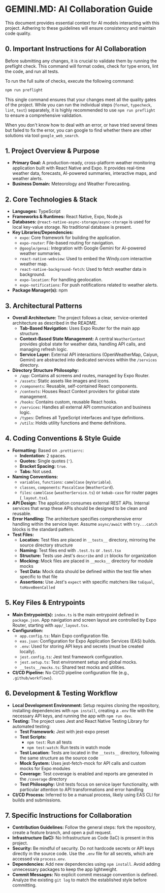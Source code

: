 # GEMINI.MD: AI Collaboration Guide

This document provides essential context for AI models interacting with this project. Adhering to these guidelines will ensure consistency and maintain code quality.

## 0. Important Instructions for AI Collaboration

Before submitting any changes, it is crucial to validate them by running the preflight check. This command will format codes, check for type errors, lint the code, and run all tests.

To run the full suite of checks, execute the following command:

```bash
npm run preflight
```

This single command ensures that your changes meet all the quality gates of the project. While you can run the individual steps (`format`, `typecheck`, `lint`, `test`) separately, it is highly recommended to use `npm run preflight` to ensure a comprehensive validation.

When you don't know how to deal with an error, or have tried several times but failed to fix the error, you can google to find whether there are other solutions via tool `google_web_search`.

## 1. Project Overview & Purpose

- **Primary Goal:** A production-ready, cross-platform weather monitoring application built with React Native and Expo. It provides real-time weather data, forecasts, AI-powered summaries, interactive maps, and weather alerts.
- **Business Domain:** Meteorology and Weather Forecasting.

## 2. Core Technologies & Stack

- **Languages:** TypeScript
- **Frameworks & Runtimes:** React Native, Expo, Node.js
- **Databases:** `@react-native-async-storage/async-storage` is used for local key-value storage. No traditional database is present.
- **Key Libraries/Dependencies:**
  - `expo`: Core framework for building the application.
  - `expo-router`: File-based routing for navigation.
  - `@google/genai`: Integration with Google Gemini for AI-powered weather summaries.
  - `react-native-webview`: Used to embed the Windy.com interactive weather map.
  - `react-native-background-fetch`: Used to fetch weather data in background.
  - `expo-location`: For handling geolocation.
  - `expo-notifications`: For push notifications related to weather alerts.
- **Package Manager(s):** npm

## 3. Architectural Patterns

- **Overall Architecture:** The project follows a clear, service-oriented architecture as described in the README.
  - **Tab-Based Navigation:** Uses Expo Router for the main app structure.
  - **Context-Based State Management:** A central `WeatherContext` provides global state for weather data, handling API calls, and managing refresh logic.
  - **Service Layer:** External API interactions (OpenWeatherMap, Caiyun, Gemini) are abstracted into dedicated services within the `/services` directory.
- **Directory Structure Philosophy:**
  - `/app`: Contains all screens and routes, managed by Expo Router.
  - `/assets`: Static assets like images and icons.
  - `/components`: Reusable, self-contained React components.
  - `/contexts`: Houses React Context providers for global state management.
  - `/hooks`: Contains custom, reusable React hooks.
  - `/services`: Handles all external API communication and business logic.
  - `/types`: Defines all TypeScript interfaces and type definitions.
  - `/utils`: Holds utility functions and theme definitions.

## 4. Coding Conventions & Style Guide

- **Formatting:** Based on `.prettierrc`:
  - **Indentation:** 2 spaces.
  - **Quotes:** Single quotes (`'`).
  - **Bracket Spacing:** `true`.
  - **Tabs:** Not used.
- **Naming Conventions:**
  - `variables`, `functions`: `camelCase` (`myVariable`).
  - `classes`, `components`: `PascalCase` (`WeatherCard`).
  - `files`: `camelCase` (`weatherService.ts`) or `kebab-case` for router pages (`_layout.tsx`).
- **API Design:** The application consumes external REST APIs. Internal services that wrap these APIs should be designed to be clean and reusable.
- **Error Handling:** The architecture specifies comprehensive error handling within the service layer. Assume `async/await` with `try...catch` blocks is the standard pattern.
- **Test Files:**
  - **Location:** Test files are placed in `__tests__` directory, mirroring the source directory structure
  - **Naming:** Test files end with `.test.ts` or `.test.tsx`
  - **Structure:** Tests use Jest's `describe` and `it` blocks for organization
  - **Mocking:** Mock files are placed in `__mocks__` directory for module mocks
  - **Test Data:** Mock data should be defined within the test file when specific to that file
  - **Assertions:** Use Jest's `expect` with specific matchers like `toEqual`, `toHaveBeenCalled`

## 5. Key Files & Entrypoints

- **Main Entrypoint(s):** `index.ts` is the main entrypoint defined in `package.json`. App navigation and screen layout are controlled by Expo Router, starting with `app/_layout.tsx`.
- **Configuration:**
  - `app.config.ts`: Main Expo configuration file.
  - `eas.json`: Configuration for Expo Application Services (EAS) builds.
  - `.env`: Used for storing API keys and secrets (must be created locally).
  - `jest.config.ts`: Jest test framework configuration.
  - `jest.setup.ts`: Test environment setup and global mocks.
  - `__tests__/mocks.ts`: Shared test mocks and utilities.
- **CI/CD Pipeline:** No CI/CD pipeline configuration file (e.g., `.github/workflows`).

## 6. Development & Testing Workflow

- **Local Development Environment:** Setup requires cloning the repository, installing dependencies with `npm install`, creating a `.env` file with the necessary API keys, and running the app with `npm run dev`.
- **Testing:** The project uses Jest and React Native Testing Library for automated testing:
  - **Test Framework:** Jest with jest-expo preset
  - **Test Scripts:**
    - `npm test`: Run all tests
    - `npm test:watch`: Run tests in watch mode
  - **Test Location:** Tests are located in the `__tests__` directory, following the same structure as the source code
  - **Mock System:** Uses jest-fetch-mock for API calls and custom mocks for Expo modules
  - **Coverage:** Test coverage is enabled and reports are generated in the `/coverage` directory
  - **Test Philosophy:** Unit tests focus on service layer functionality, with particular attention to API transformations and error handling
- **CI/CD Process:** Inferred to be a manual process, likely using EAS CLI for builds and submissions.

## 7. Specific Instructions for Collaboration

- **Contribution Guidelines:** Follow the general steps: fork the repository, create a feature branch, and open a pull request.
- **Infrastructure (IaC):** No Infrastructure as Code (IaC) is present in this project.
- **Security:** Be mindful of security. Do not hardcode secrets or API keys directly in the source code. Use the `.env` file for all secrets, which are accessed via `process.env`.
- **Dependencies:** Add new dependencies using `npm install`. Avoid adding unnecessary packages to keep the app lightweight.
- **Commit Messages:** No explicit commit message convention is defined. Analyze the existing `git log` to match the established style before committing.
